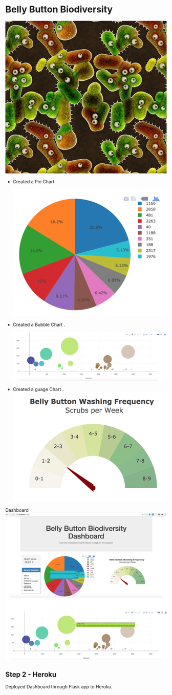 # Belly Button Biodiversity

![Bacteria by filterforge.com](Images/bacteria_by_filterforgedotcom.jpg)
* Created a Pie Chart

  ![PIE Chart](Images/pie_chart.png)

* Created a Bubble Chart .

  
  ![Bubble Chart](Images/bubble_chart.png)
  
* Created a guage Chart .
![Weekly Washing Frequency Gauge](Images/gauge.png)

Dashboard
![Example Dashboard Page](Images/dashboard_part1.png)
![Example Dashboard Page](Images/dashboard_part2.png)


## Step 2 - Heroku

Deployed Dashboard through Flask app to Heroku.





